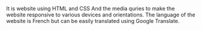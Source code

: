 It is website using HTML and CSS
And the media quries to make the website responsive to various devices and orientations.
The language of the website is French but can be easily translated using Google Translate.